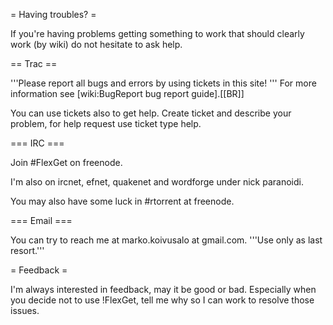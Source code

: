 = Having troubles? =

If you're having problems getting something to work that should clearly work (by wiki) do not hesitate to ask help.

== Trac ==

'''Please report all bugs and errors by using tickets in this site! ''' For more information see [wiki:BugReport bug report guide].[[BR]]

You can use tickets also to get help. Create ticket and describe your problem, for help request use ticket type help. 

=== IRC ===

Join #FlexGet on freenode.

I'm also on ircnet, efnet, quakenet and wordforge under nick paranoidi.

You may also have some luck in #rtorrent at freenode.

=== Email ===

You can try to reach me at marko.koivusalo at gmail.com. '''Use only as last resort.'''

= Feedback =

I'm always interested in feedback, may it be good or bad. Especially when you decide not to use !FlexGet, tell me why so I can work to resolve those issues.
